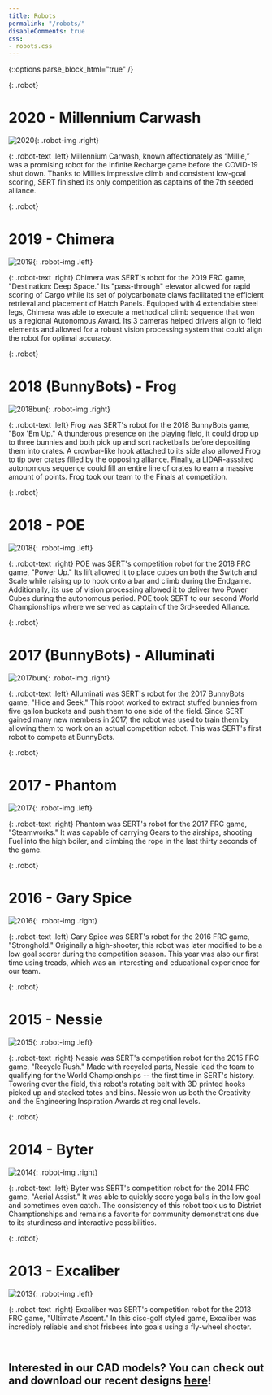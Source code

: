 ```yaml
---
title: Robots
permalink: "/robots/"
disableComments: true
css:
- robots.css
---
```


{::options parse_block_html="true" /}

{: .robot}
<div>

# 2020 - Millennium Carwash
![2020](/assets/images/robots/2020.jpg){: .robot-img .right}

{: .robot-text .left}
Millennium Carwash, known affectionately as “Millie,” was a promising robot for the Infinite Recharge game before
the COVID-19 shut down. Thanks to Millie’s impressive climb and consistent low-goal scoring, SERT finished its only
competition as captains of the 7th seeded alliance.

</div>

{: .robot}
<div>

# 2019 - Chimera
![2019](/assets/images/robots/2019.jpg){: .robot-img .left}

{: .robot-text .right}
Chimera was SERT's robot for the 2019 FRC game, "Destination: Deep Space." Its "pass-through" elevator allowed for rapid 
scoring of Cargo while its set of polycarbonate claws facilitated the efficient retrieval and placement of Hatch Panels.
Equipped with 4 extendable steel legs, Chimera was able to execute a methodical climb sequence
that won us a regional Autonomous Award. Its 3 cameras helped drivers align to field elements
and allowed for a robust vision processing system that could align the robot for optimal accuracy.
</div>

{: .robot}
<div>

# 2018 (BunnyBots) - Frog
![2018bun](/assets/images/robots/2018-bunnybots.png){: .robot-img .right}

{: .robot-text .left}
Frog was SERT's robot for the 2018 BunnyBots game, "Box 'Em Up." A thunderous presence on the playing field, it could
drop up to three bunnies and both pick up and sort racketballs before depositing them into crates. A crowbar-like hook attached
to its side also allowed Frog to tip over crates filled by the opposing alliance. Finally, a LIDAR-asssited autonomous 
sequence could fill an entire line of crates to earn a massive amount of points. Frog took our team to the Finals at competition.
</div>

{: .robot}
<div>

# 2018 - POE
![2018](/assets/images/robots/2018.png){: .robot-img .left}

{: .robot-text .right}
POE was SERT's competition robot for the 2018 FRC game, "Power Up." Its lift allowed it to place cubes on both
the Switch and Scale while raising up to hook onto a bar and climb during the Endgame. Additionally, its use of vision processing
allowed it to deliver two Power Cubes during the autonomous period. POE took SERT to our second World Championships 
where we served as captain of the 3rd-seeded Alliance.
</div>

{: .robot}
<div>

# 2017 (BunnyBots) - Alluminati
![2017bun](/assets/images/robots/2017-bunnybots.jpg){: .robot-img .right}

{: .robot-text .left}
Alluminati was SERT's robot for the 2017 BunnyBots game, "Hide and Seek." This robot worked to extract stuffed bunnies from
five gallon buckets and push them to one side of the field. Since SERT gained many new
members in 2017, the robot was used to train them by allowing them to work on an
actual competition robot. This was SERT's first robot to compete at BunnyBots.
</div>

{: .robot}
<div>

# 2017 - Phantom
![2017](/assets/images/robots/2017.png){: .robot-img .left}

{: .robot-text .right}
Phantom was SERT's robot for the 2017 FRC game, "Steamworks." It was capable
of carrying Gears to the airships, shooting Fuel into the high boiler, and climbing
the rope in the last thirty seconds of the game. 
</div>

{: .robot}
<div>

# 2016 - Gary Spice
![2016](/assets/images/robots/2016.png){: .robot-img .right}

{: .robot-text .left}
Gary Spice was SERT's robot for the 2016 FRC game, "Stronghold."  Originally a high-shooter,
this robot was later modified to be a low goal scorer during the competition season. 
This year was also our first time using treads, which was an interesting and educational experience for our team.
</div>

{: .robot}
<div>

# 2015 - Nessie
![2015](/assets/images/robots/2015.png){: .robot-img .left}

{: .robot-text .right}
Nessie was SERT's competition robot for the 2015 FRC game, "Recycle Rush."
Made with recycled parts, Nessie lead the team to qualifying for
the World Championships -- the first time in SERT's history. Towering over the field, this robot's rotating
belt with 3D printed hooks picked up and stacked totes and bins. Nessie won us
both the Creativity and the Engineering Inspiration Awards at regional levels.
</div>

{: .robot}
<div>

# 2014 - Byter
![2014](/assets/images/robots/2014.png){: .robot-img .right}

{: .robot-text .left}
Byter was SERT's competition robot for the 2014 FRC game, "Aerial Assist."
It was able to quickly score yoga balls in the low goal and
sometimes even catch. The consistency of this robot took us to District
Champtionships and remains a favorite for community demonstrations due to its
sturdiness and interactive possibilities.
</div>

{: .robot}
<div>

# 2013 - Excaliber
![2013](/assets/images/robots/2013.png){: .robot-img .left}

{: .robot-text .right}
Excaliber was SERT's competition robot for the 2013 FRC game, "Ultimate Ascent." 
In this disc-golf styled game, Excaliber was incredibly reliable and 
shot frisbees into goals using a fly-wheel shooter. 
</div>      


&nbsp;

## Interested in our CAD models? You can check out and download our recent designs [here](https://drive.google.com/drive/folders/1Ws1WwcjgvpSzys9lWDdW8cjjjqJXjq61?usp=sharing)!
